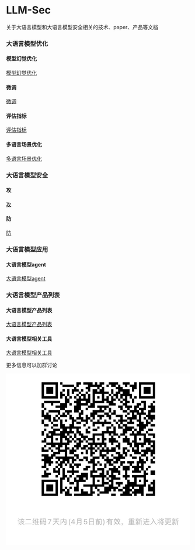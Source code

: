 # LLM-Sec
关于大语言模型和大语言模型安全相关的技术、paper、产品等文档

### 大语言模型优化
#### 模型幻觉优化
[模型幻觉优化](./大语言模型优化/模型幻觉优化.md)
#### 微调
[微调](./大语言模型优化/微调.md)
#### 评估指标
[评估指标](./大语言模型优化/评估指标.md)
#### 多语言场景优化
[多语言场景优化](./大语言模型优化/多语言场景优化.md)
### 大语言模型安全
#### 攻
[攻](./大语言模型安全/攻.md)
#### 防
[防](./大语言模型安全/防.md)
### 大语言模型应用
#### 大语言模型agent
[大语言模型agent](./大语言模型应用/大语言模型agent.md)
### 大语言模型产品列表
#### 大语言模型产品列表
[大语言模型产品列表](./大语言模型产品列表/大语言模型产品列表.md)
#### 大语言模型相关工具
[大语言模型相关工具](./大语言模型产品列表/大语言模型相关工具.md)

更多信息可以加群讨论

![wechat](./大语言模型应用/wechat.jpg)